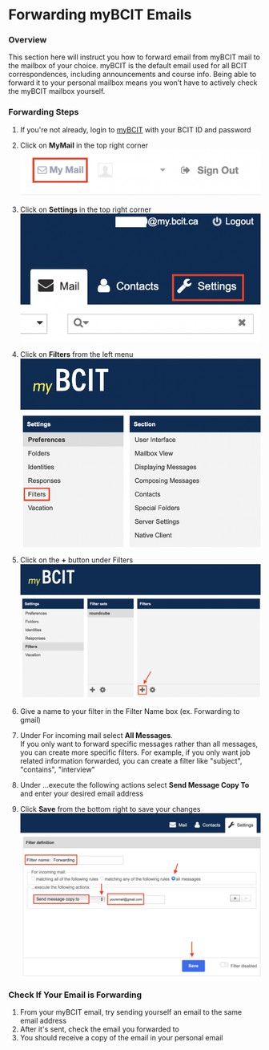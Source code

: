 # Forwarding myBCIT Emails

### Overview

This section here will instruct you how to forward email from myBCIT mail to the mailbox of your choice. myBCIT is the default email used for all BCIT correspondences, including announcements and course info. Being able to forward it to your personal mailbox means you won’t have to actively check the myBCIT mailbox yourself.

### Forwarding Steps

1. If you're not already, login to [myBCIT](https://my.bcit.ca) with your BCIT ID and password
2. Click on **MyMail** in the top right corner
![image](./Patty's%20Screenshots/COMM%20Screenshots/Screen%20Shot%202023-03-23%20at%204.44.22%20PM.png)
3. Click on **Settings** in the top right corner  
![images](./Patty's%20Screenshots/COMM%20Screenshots/Screen%20Shot%202023-03-23%20at%204.46.43%20PM.png)
4. Click on **Filters** from the left menu
![image](./Patty's%20Screenshots/COMM%20Screenshots/Screen%20Shot%202023-03-23%20at%204.49.21%20PM.png)
5. Click on the **+** button under Filters
![image](./Patty's%20Screenshots/COMM%20Screenshots/Screen%20Shot%202023-03-23%20at%204.51.26%20PM.png)
6. Give a name to your filter in the Filter Name box (ex. Forwarding to gmail)
7. Under For incoming mail select **All Messages**.  
  If you only want to forward specific messages rather than all messages, you can create more specific filters. For example, if you only want job related information forwarded, you can create a filter like "subject", "contains", "interview"

8. Under ...execute the following actions select **Send Message Copy To** and enter your desired email address
9. Click **Save** from the bottom right to save your changes
![image](./Patty's%20Screenshots/COMM%20Screenshots/Screen%20Shot%202023-03-23%20at%204.54.06%20PM.png)

### Check If Your Email is Forwarding

1. From your myBCIT email, try sending yourself an email to the same email address
2. After it's sent, check the email you forwarded to
3. You should receive a copy of the email in your personal email

